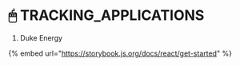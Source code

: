 # 🖱 TRACKING\_APPLICATIONS

1. Duke Energy

{% embed url="https://storybook.js.org/docs/react/get-started" %}
